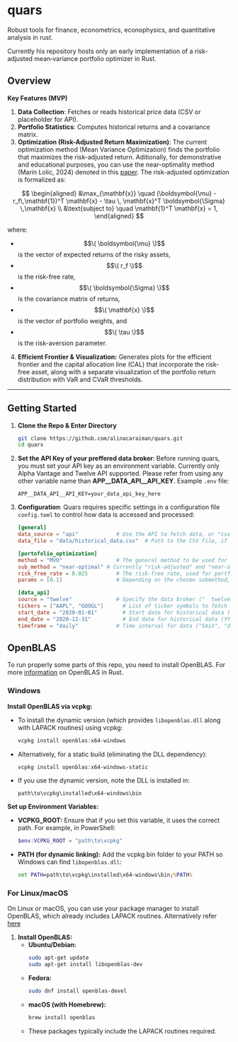 # quars
Robust tools for finance, econometrics, econophysics, and quantitative analysis in rust.

Currently his repository hosts only an early implementation of a risk-adjusted mean‐variance portfolio optimizer in Rust.

## Overview

**Key Features (MVP)**

1. **Data Collection**: Fetches or reads historical price data (CSV or placeholder for API).
2. **Portfolio Statistics**: Computes historical returns and a  covariance matrix.
3. **Optimization (Risk-Adjusted Return Maximization)**:
  The current optimization method (Mean Variance Optimization) finds the portfolio that maximizes the risk-adjusted return. Aditionally, for demonstrative and educational purposes, you can use the near-optimality method (Marin Lolic, 2024) denoted in this [paper](https://www.mdpi.com/1911-8074/17/5/183). The risk-adjusted optimization is formalized as:

  $$
  \begin{aligned}
  &\max_{\mathbf{x}} \quad (\boldsymbol{\mu} - r_f\,\mathbf{1})^T \mathbf{x} - \tau \, \mathbf{x}^T \boldsymbol{\Sigma} \,\mathbf{x} \\
  &\text{subject to} \quad \mathbf{1}^T \mathbf{x} = 1,
  \end{aligned}
  $$

  where:
  - $$\( \boldsymbol{\mu} \)$$ is the vector of expected returns of the risky assets,
  - $$\( r_f \)$$ is the risk-free rate,
  - $$\( \boldsymbol{\Sigma} \)$$ is the covariance matrix of returns,
  - $$\( \mathbf{x} \)$$ is the vector of portfolio weights, and
  - $$\( \tau \)$$ is the risk-aversion parameter.

4. **Efficient Frontier & Visualization:**
  Generates plots for the efficient frontier and the capital allocation line (CAL) that incorporate the risk-free asset, along with a separate visualization of the portfolio return distribution with VaR and CVaR thresholds.

---
## Getting Started

1. **Clone the Repo & Enter Directory**

   ```bash
   git clone https://github.com/alinacaraiman/quars.git
   cd quars
   ```
2. **Set the API Key of your preffered data broker**: Before running quars, you must set your API key as an environment variable. Currently only Alpha Vantage and Twelve API supported. Please refer from using any other variable name than **APP__DATA_API__API_KEY**. Example `.env` file:
   ```dotenv
   APP__DATA_API__API_KEY=your_data_api_key_here
   ```
3. **Configuration**: Quars requires specific settings in a configuration file `config.toml` to control how data is accessed and processed:
   ```toml
   [general]
   data_source = "api"            # Use the API to fetch data, or "csv" to read from file.
   data_file = "data/historical_data.csv"  # Path to the CSV file, if using CSV.

   [portofolio_optimization]
   method = "MVO"                 # The general method to be used for the optimization, currently only Mean-Variance Optimization supported
   sub_method = "near-optimal" # Currently "risk-adjusted" and "near-optimal" supported
   risk_free_rate = 0.025         # The risk-free rate, used for portfolio optimization.
   params = [0.1]                 # Depending on the chosen submethod, you can define a vector of parameters (e.g. Near-Optimality Method uses 2 parameters, Tau (risk-aversion parameter) and Theta (concentration parameter))

   [data_api]
   source = "twelve"              # Specify the data broker ("  twelve" for Twelve Data, "alphavantage", etc.)
   tickers = ["AAPL", "GOOGL"]      # List of ticker symbols to fetch data for.
   start_date = "2020-01-01"        # Start date for historical data (YYYY-MM-DD format).
   end_date = "2020-12-31"          # End date for historical data (YYYY-MM-DD format).
   timeframe = "daily"            # Time interval for data ("5min", "daily", "weekly", "monthly", etc.)

   ```
## OpenBLAS
To run properly some parts of this repo, you need to install OpenBLAS. For more [information](https://github.com/blas-lapack-rs/openblas-src) on OpenBLAS in Rust.

### Windows
**Install OpenBLAS via vcpkg:**
   - To install the dynamic version (which provides `libopenblas.dll` along with LAPACK routines) using vcpkg:
     ```powershell
     vcpkg install openblas:x64-windows
     ```
   - Alternatively, for a static build (eliminating the DLL dependency):
     ```powershell
     vcpkg install openblas:x64-windows-static
     ```
   - If you use the dynamic version, note the DLL is installed in:
     ```
     path\to\vcpkg\installed\x64-windows\bin
     ```
**Set up Environment Variables:**
   - **VCPKG_ROOT:**
     Ensure that if you set this variable, it uses the correct path. For example, in PowerShell:
     ```powershell
     $env:VCPKG_ROOT = "path\to\vcpkg"
     ```
   - **PATH (for dynamic linking):**
     Add the vcpkg bin folder to your PATH so Windows can find `libopenblas.dll`:
     ```cmd
     set PATH=path\to\vcpkg\installed\x64-windows\bin;%PATH%
     ```

### For Linux/macOS

On Linux or macOS, you can use your package manager to install OpenBLAS, which already includes LAPACK routines. Alternatively refer [here](https://github.com/blas-lapack-rs/openblas-src)

1. **Install OpenBLAS:**
   - **Ubuntu/Debian:**
     ```bash
     sudo apt-get update
     sudo apt-get install libopenblas-dev
     ```
   - **Fedora:**
     ```bash
     sudo dnf install openblas-devel
     ```
   - **macOS (with Homebrew):**
     ```bash
     brew install openblas
     ```
   - These packages typically include the LAPACK routines required.